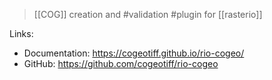 > [[COG]] creation and #validation #plugin for [[rasterio]]

Links:
- Documentation: https://cogeotiff.github.io/rio-cogeo/
- GitHub: https://github.com/cogeotiff/rio-cogeo